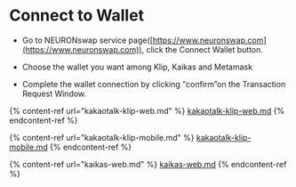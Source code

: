 # Connect to Wallet

* Go to NEURONswap service page([https://www.neuronswap.com](https://www.neuronswap.com)), click the Connect Wallet button.



* Choose the wallet you want among Klip, Kaikas and Metamask



* Complete the wallet connection by clicking "confirm”on the Transaction Request Window.

{% content-ref url="kakaotalk-klip-web.md" %}
[kakaotalk-klip-web.md](kakaotalk-klip-web.md)
{% endcontent-ref %}

{% content-ref url="kakaotalk-klip-mobile.md" %}
[kakaotalk-klip-mobile.md](kakaotalk-klip-mobile.md)
{% endcontent-ref %}

{% content-ref url="kaikas-web.md" %}
[kaikas-web.md](kaikas-web.md)
{% endcontent-ref %}
